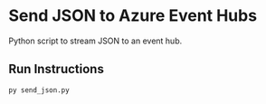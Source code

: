 # Send JSON to Azure Event Hubs
Python script to stream JSON to an event hub.

## Run Instructions

`py send_json.py`
